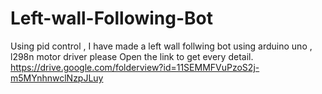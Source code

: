 # Left-wall-Following-Bot
Using pid control , I have made a left wall follwing bot using arduino uno , l298n motor driver
please Open the link to get every detail.
https://drive.google.com/folderview?id=11SEMMFVuPzoS2j-m5MYnhnwclNzpJLuy
